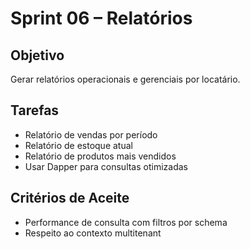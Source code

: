 # Sprint 06 – Relatórios

## Objetivo
Gerar relatórios operacionais e gerenciais por locatário.

## Tarefas
- Relatório de vendas por período
- Relatório de estoque atual
- Relatório de produtos mais vendidos
- Usar Dapper para consultas otimizadas

## Critérios de Aceite
- Performance de consulta com filtros por schema
- Respeito ao contexto multitenant

